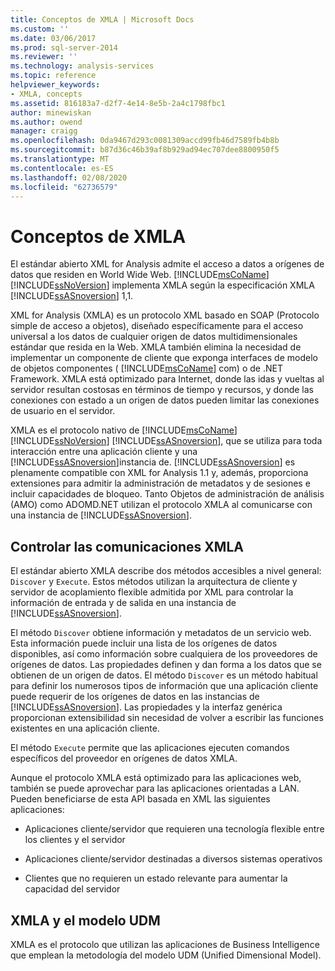 ```yaml
---
title: Conceptos de XMLA | Microsoft Docs
ms.custom: ''
ms.date: 03/06/2017
ms.prod: sql-server-2014
ms.reviewer: ''
ms.technology: analysis-services
ms.topic: reference
helpviewer_keywords:
- XMLA, concepts
ms.assetid: 816183a7-d2f7-4e14-8e5b-2a4c1798fbc1
author: minewiskan
ms.author: owend
manager: craigg
ms.openlocfilehash: 0da9467d293c0081309accd99fb46d7589fb4b8b
ms.sourcegitcommit: b87d36c46b39af8b929ad94ec707dee8800950f5
ms.translationtype: MT
ms.contentlocale: es-ES
ms.lasthandoff: 02/08/2020
ms.locfileid: "62736579"
---
```

# <a name="xmla-concepts"></a>Conceptos de XMLA
  El estándar abierto XML for Analysis admite el acceso a datos a orígenes de datos que residen en World Wide Web. [!INCLUDE[msCoName](../../../includes/msconame-md.md)][!INCLUDE[ssNoVersion](../../../includes/ssnoversion-md.md)] implementa XMLA según la especificación XMLA [!INCLUDE[ssASnoversion](../../../includes/ssasnoversion-md.md)] 1,1.  
  
 XML for Analysis (XMLA) es un protocolo XML basado en SOAP (Protocolo simple de acceso a objetos), diseñado específicamente para el acceso universal a los datos de cualquier origen de datos multidimensionales estándar que resida en la Web. XMLA también elimina la necesidad de implementar un componente de cliente que exponga interfaces de modelo de objetos componentes ( [!INCLUDE[msCoName](../../../includes/msconame-md.md)] com) o de .NET Framework. XMLA está optimizado para Internet, donde las idas y vueltas al servidor resultan costosas en términos de tiempo y recursos, y donde las conexiones con estado a un origen de datos pueden limitar las conexiones de usuario en el servidor.  
  
 XMLA es el protocolo nativo de [!INCLUDE[msCoName](../../../includes/msconame-md.md)] [!INCLUDE[ssNoVersion](../../../includes/ssnoversion-md.md)] [!INCLUDE[ssASnoversion](../../../includes/ssasnoversion-md.md)], que se utiliza para toda interacción entre una aplicación cliente y una [!INCLUDE[ssASnoversion](../../../includes/ssasnoversion-md.md)]instancia de. 
  [!INCLUDE[ssASnoversion](../../../includes/ssasnoversion-md.md)] es plenamente compatible con XML for Analysis 1.1 y, además, proporciona extensiones para admitir la administración de metadatos y de sesiones e incluir capacidades de bloqueo. Tanto Objetos de administración de análisis (AMO) como ADOMD.NET utilizan el protocolo XMLA al comunicarse con una instancia de [!INCLUDE[ssASnoversion](../../../includes/ssasnoversion-md.md)].  
  
## <a name="handling-xmla-communications"></a>Controlar las comunicaciones XMLA  
 El estándar abierto XMLA describe dos métodos accesibles a nivel general: `Discover` y `Execute`. Estos métodos utilizan la arquitectura de cliente y servidor de acoplamiento flexible admitida por XML para controlar la información de entrada y de salida en una instancia de [!INCLUDE[ssASnoversion](../../../includes/ssasnoversion-md.md)].  
  
 El método `Discover` obtiene información y metadatos de un servicio web. Esta información puede incluir una lista de los orígenes de datos disponibles, así como información sobre cualquiera de los proveedores de orígenes de datos. Las propiedades definen y dan forma a los datos que se obtienen de un origen de datos. El método `Discover` es un método habitual para definir los numerosos tipos de información que una aplicación cliente puede requerir de los orígenes de datos en las instancias de [!INCLUDE[ssASnoversion](../../../includes/ssasnoversion-md.md)]. Las propiedades y la interfaz genérica proporcionan extensibilidad sin necesidad de volver a escribir las funciones existentes en una aplicación cliente.  
  
 El método `Execute` permite que las aplicaciones ejecuten comandos específicos del proveedor en orígenes de datos XMLA.  
  
 Aunque el protocolo XMLA está optimizado para las aplicaciones web, también se puede aprovechar para las aplicaciones orientadas a LAN. Pueden beneficiarse de esta API basada en XML las siguientes aplicaciones:  
  
-   Aplicaciones cliente/servidor que requieren una tecnología flexible entre los clientes y el servidor  
  
-   Aplicaciones cliente/servidor destinadas a diversos sistemas operativos  
  
-   Clientes que no requieren un estado relevante para aumentar la capacidad del servidor  
  
## <a name="xmla-and-the-unified-dimensional-model"></a>XMLA y el modelo UDM  
 XMLA es el protocolo que utilizan las aplicaciones de Business Intelligence que emplean la metodología del modelo UDM (Unified Dimensional Model).  
  
  
